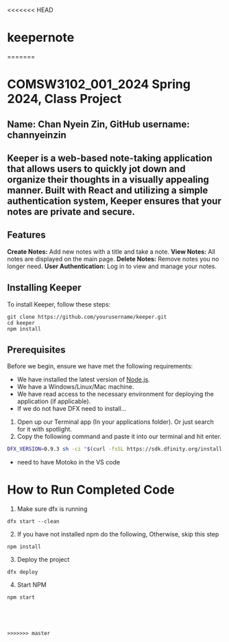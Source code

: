 <<<<<<< HEAD
# keepernote
=======
# COMSW3102_001_2024 Spring 2024, Class Project
## Name: Chan Nyein Zin, GitHub username: channyeinzin

## Keeper is a web-based note-taking application that allows users to quickly jot down and organize their thoughts in a visually appealing manner. Built with React and utilizing a simple authentication system, Keeper ensures that your notes are private and secure.

## Features
**Create Notes:** Add new notes with a title and take a note.
**View Notes:** All notes are displayed on the main page.
**Delete Notes:** Remove notes you no longer need.
**User Authentication:** Log in to view and manage your notes.

## Installing Keeper

To install Keeper, follow these steps:

```
git clone https://github.com/yourusername/keeper.git
cd keeper
npm install
```


## Prerequisites

Before we begin, ensure we have met the following requirements:
- We have installed the latest version of [Node.js](https://nodejs.org/).
- We have a Windows/Linux/Mac machine.
- We have read access to the necessary environment for deploying the application (if applicable).
- If we do not have DFX need to install...
1. Open up our Terminal app (In your applications folder). Or just search for it with spotlight.
2. Copy the following command and paste it into our terminal and hit
enter.

```bash
DFX_VERSION=0.9.3 sh -ci "$(curl -fsSL https://sdk.dfinity.org/install.sh)"
```
- need to have Motoko in the VS code


# How to Run Completed Code

1. Make sure dfx is running

```
dfx start --clean
```
2. If you have not installed npm do the following, Otherwise, skip this step
```
npm install
```
3. Deploy the project
```
dfx deploy
```

4. Start NPM
```
npm start





>>>>>>> master
